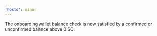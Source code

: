 ```yaml
---
'hostd': minor
---
```


The onboarding wallet balance check is now satisfied by a confirmed or unconfirmed balance above 0 SC.

